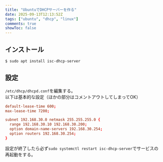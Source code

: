 ```yaml
---
title: "UbuntuでDHCPサーバーを作る"
date: 2025-09-13T12:13:52Z
tags: ["ubuntu", "dhcp", "linux"]
comments: true
showToc: false
---
```


## インストール

```bash
$ sudo apt install isc-dhcp-server
```

## 設定
`/etc/dhcp/dhcpd.conf`を編集する。  
以下は基本的な設定（ほかの部分はコメントアウトしてしまってOK）
```conf
default-lease-time 600;
max-lease-time 7200;

subnet 192.168.30.0 netmask 255.255.255.0 {
  range 192.168.30.10 192.168.30.200;
  option domain-name-servers 192.168.30.254;
  option routers 192.168.30.254;
}
```

設定が終了したら必ず`sudo systemctl restart isc-dhcp-server`でサービスの再起動をする。
